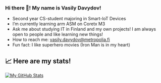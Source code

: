 ### Hi there 👋! My name is Vasily Davydov!

- Second year CS-student majoring in Smart-IoT Devices
- I’m currently learning arm ASM on Coretx M3 
- Ask me about studying IT in Finland and my own projects! I am always open to people and like learning new things!
- How to reach me: vasily.davydov@metropolia.fi
- Fun fact: I like superhero movies (Iron Man is in my heart)

## 📈 Here are my stats!
[![My GitHub Stats](https://github-readme-stats.vercel.app/api/?username=vas-dav&count_private=true&theme=tokyonight&showicons=true)]()
